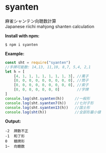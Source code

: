 # syanten

麻雀シャンテン向聴数計算  
Japanese riichi mahjong shanten calculation

**Install with npm:**

```
$ npm i syanten
```

**Example:**

```js
const sht = require("syanten")
//手牌可能数: 14,13, 11,10, 8,7, 5,4, 2,1
let h = [
    [4, 1, 1, 1, 1, 1, 1, 1, 3], //萬子
    [0, 0, 0, 0, 0, 0, 0, 0, 0], //筒子
    [0, 0, 0, 0, 0, 0, 0, 0, 0], //索子
    [0, 0, 0, 0, 0, 0, 0]        //字牌
]
console.log(sht.syanten(h))     //一般形
console.log(sht.syanten7(h))    //七対子形
console.log(sht.syanten13(h))   //国士形
console.log(sht(h))             //全部形最小値
```

**Output:**

```
-2  牌数不正
-1  和了形
0   聴牌形
1~  向聴数
```
